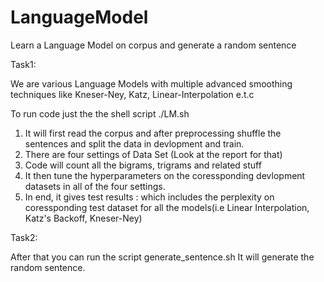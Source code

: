 # LanguageModel
Learn a Language Model on corpus and generate a random sentence

Task1:

We are various Language Models with multiple advanced smoothing techniques like Kneser-Ney, Katz, Linear-Interpolation e.t.c

To run code just the the shell script ./LM.sh
1. It will first read the corpus and after preprocessing shuffle the sentences and split the data in devlopment and train.
2. There are four settings of Data Set (Look at the report for that)
3. Code will  count all the bigrams, trigrams and related stuff
4. It then tune the hyperparameters on the coressponding devlopment datasets in all of the four settings.
5. In end, it gives test results : which includes the perplexity on coressponding test dataset for all the models(i.e Linear Interpolation, Katz's Backoff, Kneser-Ney)

Task2:

After that you can run the script generate_sentence.sh
It will generate the random sentence.
